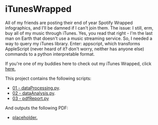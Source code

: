 # iTunesWrapped

All of my friends are posting their end of year Spotify Wrapped infographics, and I'll be damned if I can't join them. The issue: I still, erm, buy all of my music through iTunes. Yes, you read that right - I'm the last man on Earth that doesn't use a music streaming service. So, I needed a way to query my iTunes library. Enter: appscript, which transforms AppleScript (never heard of it? don't worry, neither has anyone else) commands to a python interpretable format.

If you're one of my buddies here to check out my iTunes Wrapped, click [here.](https://www.youtube.com/watch?v=dQw4w9WgXcQ)

This project contains the following scripts:
- [01 - dataProcessing.py](https://github.com/kevinroche22/iTunesWrapped/blob/master/scripts/01%20-%20dataProcessing.py).
- [02 - dataAnalysis.py](https://github.com/kevinroche22/iTunesWrapped/blob/master/scripts/02%20-%20dataAnalysis.py).
- [03 - pdfReport.py](https://github.com/kevinroche22/iTunesWrapped/blob/master/scripts/03%20-%20pdfReport.py)

And outputs the following PDF:
- [placeholder.]()
